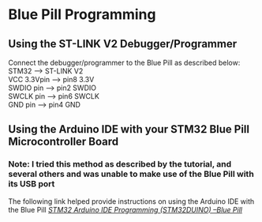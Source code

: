 # Blue Pill Programming

## Using the ST-LINK V2 Debugger/Programmer
Connect the debugger/programmer to the Blue Pill as described below:  
    STM32       -->    ST-LINK V2  
    VCC 3.3Vpin -->	pin8 3.3V  
    SWDIO pin  	--> pin2 SWDIO  
    SWCLK pin   -->	pin6 SWCLK  
    GND pin     -->	pin4 GND  

## Using the Arduino IDE with your STM32 Blue Pill Microcontroller Board

### Note: I tried this method as described by the tutorial, and several others and was unable to make use of the Blue Pill with its USB port
The following link helped provide instructions on using the Arduino IDE with the Blue Pill [_STM32 Arduino IDE Programming (STM32DUINO) –Blue Pill_](https://deepbluembedded.com/stm32-arduino-ide-blue-pill-stm32f103c8t6)
